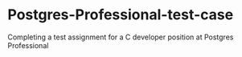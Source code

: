 # Postgres-Professional-test-case
Completing a test assignment for a C developer position at Postgres Professional

